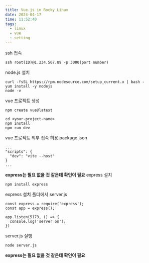 ```yaml
---
title: Vue.js in Rocky Linux
date: 2024-04-17
time: 11:52:40
tags:
  - linux
  - vue
  - setting
---
```

ssh 접속
```
ssh root(ID)@1.234.567.89 -p 3000(port number)
```

node.js 설치
```
curl -fsSL https://rpm.nodesource.com/setup_current.x | bash -
yum install -y nodejs
node -v
```

vue 프로젝트 생성
```
npm create vue@latest

cd <your-project-name>
npm install
npm run dev
```

vue 프로젝트 외부 접속 허용 package.json
```
...
"scripts": {
  "dev": "vite --host"
}
...
```

**express는 필요 없을 것 같은데 확인이 필요**
express 설치
```
npm install express
```

express 설치 폴더에서 server.js
```
const express = require('express');
const app = express();

app.listen(5173, () => {
  console.log('server on');
})
```

server.js 실행
```
node server.js
```
**express는 필요 없을 것 같은데 확인이 필요**


